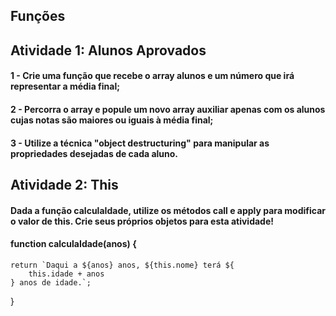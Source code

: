 

## Funções


## Atividade 1: Alunos Aprovados
#### 1 - Crie uma função que recebe o array alunos e um número que irá representar a média final;
#### 2 - Percorra o array e popule um novo array auxiliar apenas com os alunos cujas notas são maiores ou iguais à média final;
#### 3 - Utilize a técnica "object destructuring" para manipular as propriedades desejadas de cada aluno.


## Atividade 2: This
#### Dada a função calculaIdade, utilize os métodos call e apply para modificar o valor de this. Crie seus próprios objetos para esta atividade!

 #### function calculaIdade(anos) {
	return `Daqui a ${anos} anos, ${this.nome} terá ${
		this.idade + anos
	} anos de idade.`;
}
